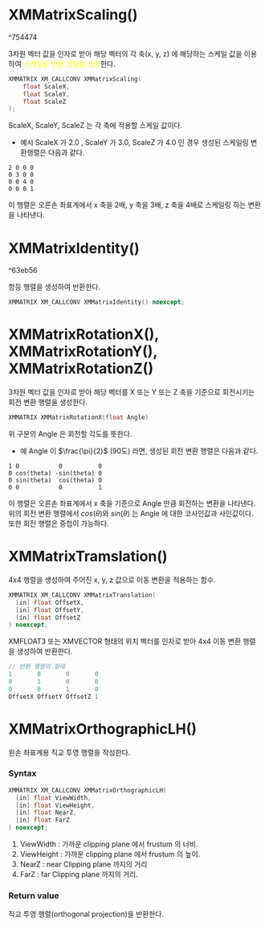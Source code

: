 # XMMatrixScaling()

^754474

3차원 벡터 값을 인자로 받아 해당 벡터의 각 축(x, y, z) 에 해당하는 스케일 값을 이용하여 <span style="color: yellow">스케일링 변환 행렬을 생성</span>한다.

```c++
XMMATRIX XM_CALLCONV XMMatrixScaling(
    float ScaleX,
    float ScaleY,
    float ScaleZ
);
```

ScaleX, ScaleY, ScaleZ 는 각 축에 적용할 스케일 값이다. 

- 예시
ScaleX 가 2.0 , ScaleY 가 3.0, ScaleZ 가 4.0 인 경우 생성된 스케일링 변환행렬은 다음과 같다.
```
2 0 0 0
0 3 0 0
0 0 4 0
0 0 0 1
```
이 행렬은 오른손 좌표계에서 x 축을 2배, y 축을 3배, z 축을 4배로 스케일링 하는 변환을 나타낸다. 

# XMMatrixIdentity()

^63eb56

항등 행렬을 생성하여 반환한다.

```c++
XMMATRIX XM_CALLCONV XMMatrixIdentity() noexcept;
```

# XMMatrixRotationX(), XMMatrixRotationY(), XMMatrixRotationZ()

3차원 벡터 값을 인자로 받아 해당 벡터를 X 또는 Y 또는 Z 축을 기준으로 회전시키는 회전 변환 행렬을 생성한다.

```c++
XMMATRIX XMMatrixRotationX(float Angle)
```

위 구문의 Angle 은 회전할 각도를 뜻한다. 

- 예
Angle 이 $\frac{\pi}{2}$ (90도) 라면, 생성된 회전 변환 행렬은 다음과 같다.
```
1 0           0          0
0 cos(theta) -sin(theta) 0
0 sin(theta)  cos(theta) 0
0 0           0          1
```

이 행렬은 오른손 좌표계에서 x 축을 기준으로 Angle 만큼 회전하는 변환을 나타낸다. 위의 회전 변환 행렬에서 $cos(\theta)$와 $sin(\theta)$ 는 Angle 에 대한 코사인값과 사인값이다.
또한 회전 행렬은 중첩이 가능하다.


# XMMatrixTramslation()

4x4 행렬을 생성하여 주어진 x, y, z 값으로 이동 변환을 적용하는 함수.

```c++
XMMATRIX XM_CALLCONV XMMatrixTranslation(
  [in] float OffsetX,
  [in] float OffsetY,
  [in] float OffsetZ
) noexcept;

```

XMFLOAT3 또는 XMVECTOR 형태의 위치 벡터를 인자로 받아 4x4 이동 변환 행렬을 생성하여 반환한다. 

```c++
// 반환 행렬의 형태
1       0       0       0
0       1       0       0
0       0       1       0
OffsetX OffsetY OffsetZ 1
```

# XMMatrixOrthographicLH()

왼손 좌표계용 직교 투영 행렬을 작성한다.

### Syntax
```c++
XMMATRIX XM_CALLCONV XMMatrixOrthographicLH(
  [in] float ViewWidth,
  [in] float ViewHeight,
  [in] float NearZ,
  [in] float FarZ
) noexcept;
```
1. ViewWidth : 가까운 clipping plane 에서 frustum 의 너비.
2. ViewHeight  : 가까운 clipping plane 에서 frustum 의 높이.
3. NearZ : near Clipping plane 까지의 거리
4. FarZ : far Clipping plane 까지의 거리.

### Return value

직교 투영 행렬(orthogonal projection)을 반환한다.